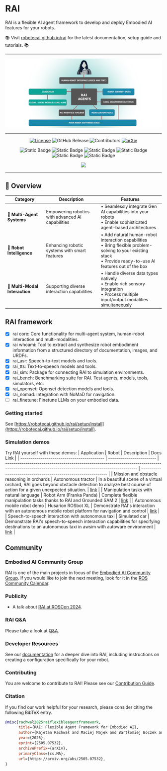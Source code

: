 # RAI

RAI is a flexible AI agent framework to develop and deploy Embodied AI features for your robots.

📚 Visit [robotecai.github.io/rai](https://robotecai.github.io/rai/) for the latest documentation, setup
guide and tutorials. 📚

---

<div align="center">

![rai-image](./docs/imgs/RAI_simple_diagram_medium.png)

---

[![License](https://img.shields.io/badge/License-Apache_2.0-blue.svg)](https://opensource.org/licenses/Apache-2.0)
![GitHub Release](https://img.shields.io/github/v/release/RobotecAI/rai)
![Contributors](https://img.shields.io/github/contributors/robotecai/rai)
[![arXiv](https://img.shields.io/badge/arXiv-2505.07532-b31b1b.svg)](https://arxiv.org/abs/2505.07532)

![Static Badge](https://img.shields.io/badge/Ubuntu-24.04-orange)
![Static Badge](https://img.shields.io/badge/Ubuntu-22.04-orange)
![Static Badge](https://img.shields.io/badge/Python-3.12-blue)
![Static Badge](https://img.shields.io/badge/Python-3.10-blue)
![Static Badge](https://img.shields.io/badge/ROS2-jazzy-blue)
![Static Badge](https://img.shields.io/badge/ROS2-humble-blue)

[![](https://dcbadge.limes.pink/api/server/https://discord.gg/3PGHgTaJSB)](https://discord.gg/3PGHgTaJSB)

</div>

---

## 🎯 Overview

| Category                       | Description                                       | Features                                                                                                                                                           |
| ------------------------------ | ------------------------------------------------- | ------------------------------------------------------------------------------------------------------------------------------------------------------------------ |
| 🤖 **Multi-Agent Systems**     | Empowering robotics with advanced AI capabilities | • Seamlessly integrate Gen AI capabilities into your robots<br>• Enable sophisticated agent-based architectures                                                    |
| 🔄 **Robot Intelligence**      | Enhancing robotic systems with smart features     | • Add natural human-robot interaction capabilities<br>• Bring flexible problem-solving to your existing stack<br>• Provide ready-to-use AI features out of the box |
| 🌟 **Multi-Modal Interaction** | Supporting diverse interaction capabilities       | • Handle diverse data types natively<br>• Enable rich sensory integration<br>• Process multiple input/output modalities simultaneously                             |

## RAI framework

-   [x] rai core: Core functionality for multi-agent system, human-robot interaction and
        multi-modalities.
-   [x] rai whoami: Tool to extract and synthesize robot embodiment information from a structured
        directory of documentation, images, and URDFs.
-   [x] rai_asr: Speech-to-text models and tools.
-   [x] rai_tts: Text-to-speech models and tools.
-   [x] rai_sim: Package for connecting RAI to simulation environments.
-   [x] rai_bench: Benchmarking suite for RAI. Test agents, models, tools, simulators, etc.
-   [x] rai_openset: Openset detection models and tools.
-   [x] rai_nomad: Integration with NoMaD for navigation.
-   [ ] rai_finetune: Finetune LLMs on your embodied data.

### Getting started

See [https://robotecai.github.io/rai/setup/install](https://robotecai.github.io/rai/setup/install).

### Simulation demos

Try RAI yourself with these demos:
| Application | Robot | Description | Docs Link |
| ------------------------------------------ | ------------------------ | ------------------------------------------------------------------------------------------------------------------------------------------------ | ------------------------------------------------------------- |
| Mission and obstacle reasoning in orchards | Autonomous tractor | In a beautiful scene of a virtual orchard, RAI goes beyond obstacle detection to analyze best course of action for a given unexpected situation. | [link](https://robotecai.github.io/rai/demos/agriculture/) |
| Manipulation tasks with natural language | Robot Arm (Franka Panda) | Complete flexible manipulation tasks thanks to RAI and Grounded SAM 2 | [link](https://robotecai.github.io/rai/demos/manipulation/) |
| Autonomous mobile robot demo | Husarion ROSbot XL | Demonstrate RAI's interaction with an autonomous mobile robot platform for navigation and control | [link](https://robotecai.github.io/rai/demos/rosbot_xl/) |
| Speech-to-speech interaction with autonomous taxi | Simulated car | Demonstrate RAI's speech-to-speech interaction capabilities for specifying destinations to an autonomous taxi in awsim with autoware environment | [link](https://robotecai.github.io/rai/demos/taxi/) |

## Community

### Embodied AI Community Group

RAI is one of the main projects in focus of the
[Embodied AI Community Group](https://github.com/ros-wg-embodied-ai). If you would like to join the
next meeting, look for it in the
[ROS Community Calendar](https://calendar.google.com/calendar/u/0/embed?src=c_3fc5c4d6ece9d80d49f136c1dcd54d7f44e1acefdbe87228c92ff268e85e2ea0@group.calendar.google.com&ctz=Etc/UTC).

### Publicity

-   A talk about [RAI at ROSCon 2024](https://vimeo.com/1026029511).

### RAI Q&A

Please take a look at [Q&A](https://github.com/RobotecAI/rai/discussions/categories/q-a).

### Developer Resources

See our [documentation](https://robotecai.github.io/rai/) for a deeper dive into RAI, including
instructions on creating a configuration specifically for your robot.

### Contributing

You are welcome to contribute to RAI! Please see our [Contribution Guide](CONTRIBUTING.md).

### Citation

If you find our work helpful for your research, please consider citing the following BibTeX entry.

```bibtex
@misc{rachwał2025raiflexibleagentframework,
      title={RAI: Flexible Agent Framework for Embodied AI},
      author={Kajetan Rachwał and Maciej Majek and Bartłomiej Boczek and Kacper Dąbrowski and Paweł Liberadzki and Adam Dąbrowski and Maria Ganzha},
      year={2025},
      eprint={2505.07532},
      archivePrefix={arXiv},
      primaryClass={cs.MA},
      url={https://arxiv.org/abs/2505.07532},
}
```
